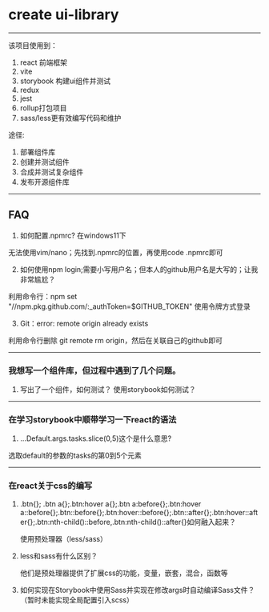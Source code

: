 # create ui-library

---

该项目使用到：

1. react 前端框架
2. vite
3. storybook 构建ui组件并测试
4. redux 
5. jest 
6. rollup打包项目
6. sass/less更有效编写代码和维护



途径:

1. 部署组件库
2. 创建并测试组件
3. 合成并测试复杂组件
4. 发布开源组件库

---




## FAQ
1. 如何配置.npmrc? 在windows11下

无法使用vim/nano；先找到.npmrc的位置，再使用code .npmrc即可

2. 如何使用npm login;需要小写用户名；但本人的github用户名是大写的；让我非常尴尬？

利用命令行：npm set "//npm.pkg.github.com/:_authToken=$GITHUB_TOKEN" 使用令牌方式登录

3. Git：error: remote origin already exists

利用命令行删除 git remote rm origin，然后在关联自己的github即可



---



### 我想写一个组件库，但过程中遇到了几个问题。



1. 写出了一个组件，如何测试？
   使用storybook如何测试？



---



### 在学习storybook中顺带学习一下react的语法

1. ...Default.args.tasks.slice(0,5)这个是什么意思?

选取default的参数的tasks的第0到5个元素



---

### 在react关于css的编写

1. .btn{}; .btn a{};.btn:hover a{};.btn a:before{};.btn:hover a::before{};.btn::before{};.btn:hover::before{};.btn::after{};.btn:hover::after{};.btn:nth-child()::before,.btn:nth-child()::after{}如何融入起来？

   使用预处理器（less/sass）

2. less和sass有什么区别？

   他们是预处理器提供了扩展css的功能，变量，嵌套，混合，函数等

3. 如何实现在Storybook中使用Sass并实现在修改args时自动编译Sass文件？（暂时未能实现全局配置引入scss）
